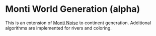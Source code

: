 # Monti World Generation (alpha)
This is an extension of [Monti Noise](https://github.com/dravenmonti/monti-noise) to continent generation. Additional algorithms are implemented for rivers and coloring.

